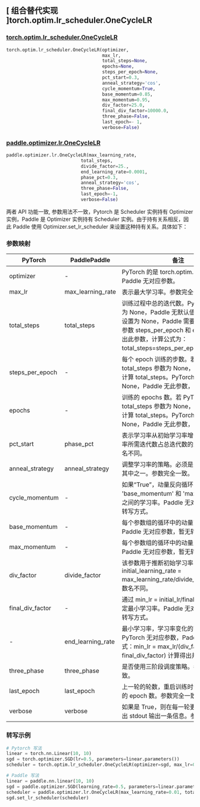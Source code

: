## [ 组合替代实现 ]torch.optim.lr_scheduler.OneCycleLR

### [torch.optim.lr_scheduler.OneCycleLR](https://pytorch.org/docs/stable/generated/torch.optim.lr_scheduler.OneCycleLR.html)

```python
torch.optim.lr_scheduler.OneCycleLR(optimizer,
                                    max_lr,
                                    total_steps=None,
                                    epochs=None,
                                    steps_per_epoch=None,
                                    pct_start=0.3,
                                    anneal_strategy='cos',
                                    cycle_momentum=True,
                                    base_momentum=0.85,
                                    max_momentum=0.95,
                                    div_factor=25.0,
                                    final_div_factor=10000.0,
                                    three_phase=False,
                                    last_epoch=- 1,
                                    verbose=False)
```

### [paddle.optimizer.lr.OneCycleLR](https://www.paddlepaddle.org.cn/documentation/docs/zh/api/paddle/optimizer/lr/OneCycleLR_cn.html)

```python
paddle.optimizer.lr.OneCycleLR(max_learning_rate,
                            total_steps,
                            divide_factor=25.,
                            end_learning_rate=0.0001,
                            phase_pct=0.3,
                            anneal_strategy='cos',
                            three_phase=False,
                            last_epoch=-1,
                            verbose=False)
```

两者 API 功能一致, 参数用法不一致，Pytorch 是 Scheduler 实例持有 Optimizer 实例，Paddle 是 Optimizer 实例持有 Scheduler 实例。由于持有关系相反，因此 Paddle 使用 Optimizer.set_lr_scheduler 来设置这种持有关系。具体如下：

### 参数映射

| PyTorch | PaddlePaddle | 备注                                                                                       |
| ------- | ------------ | ------------------------------------------------------------------------------------------ |
| optimizer     | -       | PyTorch 的是 torch.optim.Optimizer 类，Paddle 无对应参数。 |
| max_lr     | max_learning_rate       | 表示最大学习率。参数完全一致。           |
| total_steps     | total_steps       | 训练过程中总的迭代数。PyTorch 默认值为 None，Paddle 无默认值。若 PyTorch 设置为 None，Paddle 需要从 PyTorch 的参数 steps_per_epoch 和 epochs 计算得出此参数，计算公式为：total_steps=steps_per_epoch*epochs。           |
| steps_per_epoch     | -       | 每个 epoch 训练的步数。若 PyTorch 的 total_steps 参数为 None，则此参数用来计算 total_steps。PyTorch 默认值为 None，Paddle 无此参数，可直接删除。           |
| epochs     | -       | 训练的 epochs 数。若 PyTorch 的 total_steps 参数为 None，则此参数用来计算 total_steps。PyTorch 默认值为 None，Paddle 无此参数，可直接删除。           |
| pct_start     | phase_pct       | 表示学习率从初始学习率增长到最大学习率所需迭代数占总迭代数的比例。仅参数名不同。             |
| anneal_strategy     | anneal_strategy       | 调整学习率的策略。必须是 ( cos , linear )其中之一。参数完全一致。             |
| cycle_momentum     | -       | 如果“True”，动量反向循环 'base_momentum' 和 'max_momentum' 之间的学习率。Paddle 无对应参数，暂无转写方式。             |
| base_momentum     | -       | 每个参数组的循环中的动量下边界。Paddle 无对应参数，暂无转写方式。             |
| max_momentum     | -       | 每个参数组的循环中的动量上边界。Paddle 无对应参数，暂无转写方式。             |
| div_factor     | divide_factor       | 该参数用于推断初始学习率，公式为 initial_learning_rate = max_learning_rate/divide_factor。仅参数名不同。             |
| final_div_factor     | -       | 通过 min_lr = initial_lr/final_div_factor 确定最小学习率。Paddle 无对应参数，暂无转写方式。             |
| -     | end_learning_rate       | 最小学习率，学习率变化的下边界。PyTorch 无对应参数，Paddle 可通过公式：min_lr = max_lr/(div_factor * final_div_factor) 计算得出并设置。             |
| three_phase     | three_phase       | 是否使用三阶段调度策略。参数完全一致。            |
| last_epoch     | last_epoch       | 上一轮的轮数，重启训练时设置为上一轮的 epoch 数。参数完全一致。       |
| verbose     | verbose       | 如果是 True，则在每一轮更新时在标准输出 stdout 输出一条信息。参数完全一致。  |

### 转写示例
```python
# Pytorch 写法
linear = torch.nn.Linear(10, 10)
sgd = torch.optimizer.SGD(lr=0.5, parameters=linear.parameters())
scheduler = torch.optim.lr_scheduler.OneCycleLR(optimizer=sgd, max_lr=0.01, steps_per_epoch=20, epochs=10)

# Paddle 写法
linear = paddle.nn.linear(10, 10)
sgd = paddle.optimizer.SGD(learning_rate=0.5, parameters=linear.parameters())
scheduler = paddle.optimizer.lr.OneCycleLR(max_learning_rate=0.01, total_steps=20*10, end_learning_rate=max_lr/(25*10000))
sgd.set_lr_scheduler(scheduler)
```
